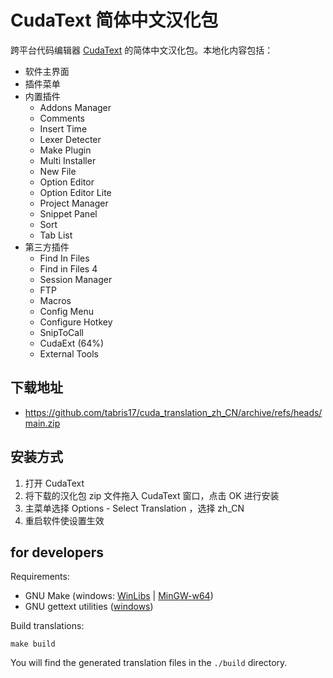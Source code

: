 # CudaText 简体中文汉化包

跨平台代码编辑器 [CudaText](https://cudatext.github.io/) 的简体中文汉化包。本地化内容包括：

- 软件主界面
- 插件菜单
- 内置插件
  - Addons Manager
  - Comments
  - Insert Time
  - Lexer Detecter
  - Make Plugin
  - Multi Installer
  - New File
  - Option Editor
  - Option Editor Lite
  - Project Manager
  - Snippet Panel
  - Sort
  - Tab List
- 第三方插件
  - Find In Files
  - Find in Files 4
  - Session Manager
  - FTP
  - Macros
  - Config Menu
  - Configure Hotkey
  - SnipToCall
  - CudaExt (64%)
  - External Tools

## 下载地址

- <https://github.com/tabris17/cuda_translation_zh_CN/archive/refs/heads/main.zip>

## 安装方式

1. 打开 CudaText
2. 将下载的汉化包 zip 文件拖入 CudaText 窗口，点击 OK 进行安装
3. 主菜单选择 Options - Select Translation ，选择 zh_CN
4. 重启软件使设置生效

## for developers

Requirements:

- GNU Make (windows: [WinLibs](https://winlibs.com/) | [MinGW-w64](https://www.mingw-w64.org/))
- GNU gettext utilities ([windows](https://mlocati.github.io/articles/gettext-iconv-windows.html))

Build translations:

```shell
make build
```

You will find the generated translation files in the `./build` directory.
